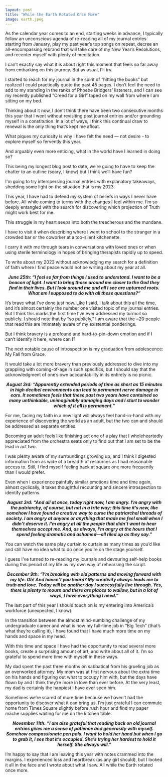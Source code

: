 ```yaml
---
layout: post
title: "While the Earth Rotated Once More"
image: earth.jpeg
---
```


As the calendar year comes to an end, starting weeks in advance, I typically follow an unconscious agenda of re-reading all of my journal entries starting from January, play my past year’s top songs on repeat, decree an all-encompassing rebrand that will take care of my New Year’s Resolutions, and recenter myself with plenty of meditation.

I can’t exactly say what it is about right this moment that feels so far away from embarking on this journey. But as usual, I’ll try.

I started to reach for my journal in the spirit of “hitting the books” but realized I could practically quote the past 45 pages. I don’t feel the need to add to my standing in the ranks of Phoebe Bridgers' listeners, and I can see my recently published “Creed for a Girl” taped on my wall from where I am sitting on my bed.

Thinking about it now, I don’t think there have been two consecutive months this year that I went without revisiting past journal entries and/or grounding myself in a constitution. In a lot of ways, I think this continual draw to renewal is the only thing that’s kept me afloat.

What piques my curiosity is why I have felt the need — not desire - to explore myself so fervently this year. 

And arguably even more enticing, what in the world have I learned in doing so?

This being my longest blog post to date, we’re going to have to keep the chatter to an outline (scary, I know) but I think we’ll have fun?

I'm going to try interspersing journal entries with explanatory takeaways, shedding some light on the situation that is my 2023.

This year, I have had to defend my system of beliefs in ways I never have before. All while coming to terms with the changes I feel within me. I’m so deeply entangled with the search for discovering which projection of Truth might work best for me. 

This struggle in my heart seeps into both the treacherous and the mundane. 

I have to visit it when describing where I went to school to the stranger in a crowded bar or the coworker at a too-silent kitchenette. 

I carry it with me through tears in conversations with loved ones or when using sterile terminology in hopes of bringing therapists rapidly up to speed. 

To write about my 2023 without acknowledging my search for a definition of faith where I find peace would not be writing about my year at all.

***<p style="text-align: center;">June 25th: “I feel so far from things I used to understand. I want to be a beacon of light. I want to bring those around me closer to the God they find in their lives. But I look around me and all I see are upturned roots. What am I supposed to do with all these questions?”</p>***

It’s brave what I’ve done just now. Like I said, I talk about this all the time, and it’s almost certainly the number one visited topic of my journal entries. But I think this marks the first time I’ve ever addressed my turmoil so publicly. I should note that by “so publicly,” I am aware that the ~20 people that read this are intimately aware of my existential ponderings. 

But I think bravery is a profound and hard-to-pin-down emotion and if I can’t identify it here, where can I?

The next notable cause of introspection is my graduation from adolescence: My Fall from Grace.

It would take a lot more bravery than previously addressed to dive into my grappling with coming-of-age in such specifics, but I should say that the acknowledgment of one’s own accountability in its entirety is no picnic.

***<p style="text-align: center;">August 3rd: “Apparently extended periods of time as short as 15 minutes in high decibel environments can lead to permanent nerve damage in ears. It sometimes feels that these past two years have contained so many unthinkable, unimaginably damaging days and I start to wonder which of it all is permanent.”</p>***

For me, facing my faith in a new light will always feel hand-in-hand with my experience of discovering the world as an adult, but the two can and should be addressed as separate entities.

Becoming an adult feels like finishing act one of a play that I wholeheartedly appreciated from the orchestra seats only to find out that I am set to be the lead in act two.

I was plenty aware of my surroundings growing up, and I think I digested information from as wide of a breadth of resources as I had reasonable access to. Still, I find myself feeling back at square one more frequently than I would prefer. 

Even when I experience painfully similar emotions time and time again, almost cyclically, it takes thoughtful recounting and sincere introspection to identify patterns. 

***<p style="text-align: center;">August 3rd: “And all at once, today right now, I am angry. I’m angry with the patriarchy, of course, but not in a trite way; this time it’s new, like somehow I have found a creative way to curse the patriarchal threads of society. I am angry at anyone or anything that made me feel small when I didn’t deserve it. I’m angry at all the people that didn’t want to hear themselves accept me. And, as always, I’m angry at the hours that I spend feeling dramatic and ashamed—all riled up as they say.”</p>***

You can watch the same play curtain to curtain as many times as you’d like and still have no idea what to do once you’re on the stage yourself.

I guess I’ve turned to re-reading my journals and devouring self-help books during this period of my life as my own way of rehearsing the script.

***<p style="text-align: center;">December 9th: “I’m breaking with old patterns and moving forward with my life. Oh! And haven’t you heard? My creativity always leads me to truth and love. Today will be another day I successfully live through. Yes, there is plenty to mourn and there are places to wallow, but in a lot of ways, I have everything I need.”</p>***

The last part of this year I should touch on is my entering into America’s workforce (unexpected, I know).

In the transition between the almost mind-numbing challenge of my undergraduate career and what is now my full-time job in “Big Tech” (that’s what they’re calling it), I have found that I have much more time on my hands and space in my head.

With this time and space I have had the opportunity to read several more books, create a surprising amount of art, and write about all of it. I’m so grateful to spend more time with myself in these ways.

My dad spent the past three months on sabbatical from his grueling job as an overworked attorney. My mom was at first nervous about the extra time on his hands and figuring out what to occupy him with, but the days have flown by and I think they’re more in love than ever before. At the very least, my dad is certainly the happiest I have ever seen him.

Sometimes we’re scared of more time because we haven’t had the opportunity to discover what it can bring us. I’m just grateful I can commute home from Times Square slightly before rush hour and find my paper mache supplies waiting for me on the kitchen table.

***<p style="text-align: center;">November 11th: “I am also grateful that reading back on old journal entries gives me a sense of patience and generosity with myself. Somehow compassionate pen pals. I want to hold her hand but when I go to grab it, I see that it’s occupied. She’s trying her hardest to hold it herself. She always will.”</p>***

I’m happy to say that I am leaving this year with notes crammed into the margins. I experienced loss and heartbreak (as any girl should), but I looked it all in the face and I wrote about what I saw. All while the Earth rotated once more.
